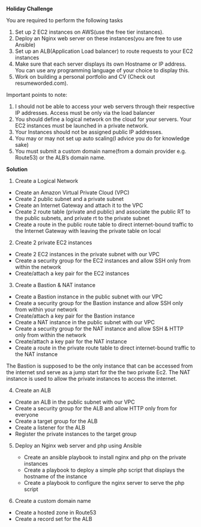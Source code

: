 <b>Holiday Challenge</b>

You are required to perform the following tasks

1. Set up 2 EC2 instances on AWS(use the free tier instances).
2. Deploy an Nginx web server on these instances(you are free to use Ansible)
3. Set up an ALB(Application Load balancer) to route requests to your EC2 instances
4. Make sure that each server displays its own Hostname or IP address. You can use any programming language of your choice to display this.
5. Work on building a personal portfolio and CV (Check out resumeworded.com).

Important points to note:

1. I should not be able to access your web servers through their respective IP addresses. Access must be only via the load balancer
2. You should define a logical network on the cloud for your servers.
Your EC2 instances must be launched in a private network.
3. Your Instances should not be assigned public IP addresses.
4. You may or may not set up auto scaling(I advice you do for knowledge sake)
5. You must submit a custom domain name(from a domain provider e.g. Route53) or the ALB’s domain name.

<b>Solution</b>
1. Create a Logical Network
 - Create an Amazon Virtual Private Cloud (VPC)
 - Create 2 public subnet and a private subnet
 - Create an Internet Gateway and attach it to the VPC
 - Create 2 route table (private and public) and associate the public RT to the public subnets, and private rt to the private subnet
 - Create a route in the public route table to direct internet-bound traffic to the Internet Gateway with leaving the private table on local

 2. Create 2 private EC2 instances
 - Create 2 EC2 instances in the private subnet with our VPC
 - Create a security group for the EC2 instances and allow SSH only from within the network
 - Create/attach a key pair for the EC2 instances

3. Create a Bastion & NAT instance
 - Create a Bastion instance in the public subnet with our VPC
 - Create a security group for the Bastion instance and allow SSH only from within your network
 - Create/attach a key pair for the Bastion instance
 - Create a NAT instance in the public subnet with our VPC
 - Create a security group for the NAT instance and allow SSH & HTTP only from within the network
 - Create/attach a key pair for the NAT instance
 - Create a route in the private route table to direct internet-bound traffic to the NAT instance
 
 The Bastion is supposed to be the only instance that can be accessed from the internet snd serve as a jump start for the the two private Ec2. The NAT instance is used to allow the private instances to access the internet.

4. Create an ALB
 - Create an ALB in the public subnet with our VPC
 - Create a security group for the ALB and allow HTTP only from for everyone
 - Create a target group for the ALB
 - Create a listener for the ALB
 - Register the private instances to the target group

5. Deploy an Nginx web server and php using Ansible
   - Create an ansible playbook to install nginx and php on the private instances
   - Create a playbook to deploy a simple php script that displays the hostname of the instance
   - Create a playbook to configure the nginx server to serve the php script

6. Create a custom domain name
 - Create a hosted zone in Route53
 - Create a record set for the ALB
